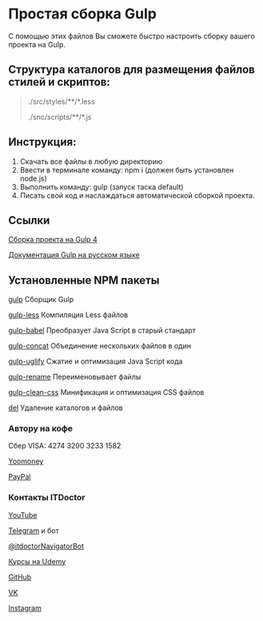 # Простая сборка Gulp
С помощью этих файлов Вы сможете быстро настроить сборку вашего проекта на Gulp.

## Структура каталогов для размещения файлов стилей и скриптов:
>./src/styles/**/*.less
>
>./snc/scripts/**/*.js
## Инструкция:
1. Скачать все файлы в любую директорию
2. Ввести в терминале команду: npm і (должен быть
   установлен node.js)
3. Выполнить команду: gulp (запуск таска default)
4. Писать свой код и наслаждаться автоматической сборкой проекта.
## Ссылки
[Сборка проекта на Gulp 4](https://github.com/morphIsmail/gulp_build_3)

[Документация Gulp на русском языке](https://webdesign-master.ru/blog/docs/gulp-documentation.html)
## Установленные NPM пакеты
[gulp](https://www.npmjs.com/package/gulp) Сборщик Gulp

[gulp-less](https://www.npmjs.com/package/gulp-less) Компиляция Less файлов

[gulp-babel](https://www.npmjs.com/package/gulp-babel) Преобразует Java Script в старый стандарт

[gulp-concat](https://www.npmjs.com/package/gulp-concat) Объединение нескольких файлов в один

[gulp-uglify](https://www.npmjs.com/package/gulp-uglify) Сжатие и оптимизация Java Script кода

[gulp-rename](https://www.npmjs.com/package/gulp-rename) Переименовывает файлы

[gulp-clean-css](https://www.npmjs.com/package/gulp-clean-css) Минификация и оптимизация CSS файлов

[del](https://www.npmjs.com/package/del) Удаление каталогов и файлов

### Автору на кофе
Сбер VISA: 4274 3200 3233 1582

[Yoomoney](https://yasobe.ru/na/itdoctor)

[PayPal](https://paypal.me/itdoctorstudio)

### Контакты ITDoctor
[YouTube](https://www.youtube.com/c/ITDoctor)

[Telegram](https://t.me/itdoctorstudio) и бот

[@itdoctorNavigatorBot](https://t.me/itdoctorNavigatorBot?start)

[Курсы на Udemy](https://www.udemy.com/user/useinov-ismail-asanovich)

[GitHub](https://github.com/morphIsmail)

[VK](https://vk.com/itdoctorstudio)

[Instagram](https://instagram.com/ismail_asanovich)